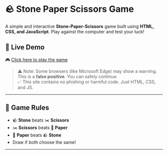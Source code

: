 # 🪨 Stone Paper Scissors Game

A simple and interactive **Stone-Paper-Scissors** game built using **HTML, CSS, and JavaScript**. Play against the computer and test your luck!

## 🔗 Live Demo

🎮 [Click here to play the game](https://aftab-06.github.io/stone-paper-scissors/)

> ⚠️ Note: Some browsers (like Microsoft Edge) may show a warning. This is a **false positive**. You can safely continue.  
> ✅ This site contains no phishing or harmful code. Just HTML, CSS, and JS.

---

## 🧠 Game Rules

- 🪨 **Stone** beats ✂️ **Scissors**
- ✂️ **Scissors** beats 📄 **Paper**
- 📄 **Paper** beats 🪨 **Stone**
- Draw if both choose the same!

---


